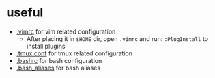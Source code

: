 # useful

- [.vimrc](./.vimrc) for vim related configuration
  - After placing it in `$HOME` dir, open `.vimrc` and run: `:PlugInstall` to install plugins
- [.tmux.conf](./.tmux.conf) for tmux related configuration
- [.bashrc](./.bashrc) for bash configuration
- [.bash_aliases](./.bash_aliases) for bash aliases





